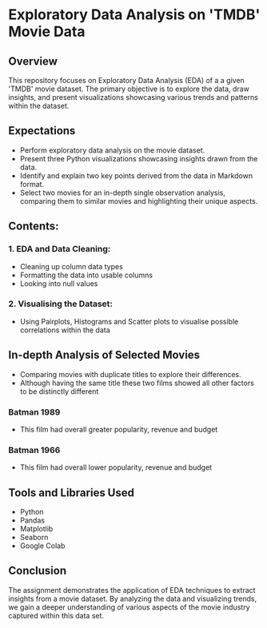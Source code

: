 # Exploratory Data Analysis on 'TMDB' Movie Data

## Overview
This repository focuses on Exploratory Data Analysis (EDA) of a a given 'TMDB' movie dataset. The primary objective is to explore the data, draw insights, and present visualizations showcasing various trends and patterns within the dataset.

## Expectations
- Perform exploratory data analysis on the movie dataset.
- Present three Python visualizations showcasing insights drawn from the data.
- Identify and explain two key points derived from the data in Markdown format.
- Select two movies for an in-depth single observation analysis, comparing them to similar movies and highlighting their unique aspects.

## Contents:
### 1. EDA and Data Cleaning: 
   - Cleaning up column data types
   - Formatting the data into usable columns
   - Looking into null values

### 2. Visualising the Dataset: 
   - Using Pairplots, Histograms and Scatter plots to visualise possible correlations within the data

## In-depth Analysis of Selected Movies
- Comparing movies with duplicate titles to explore their differences.
- Although having the same title these two films showed all other factors to be distinctly different
### Batman 1989
- This film had overall greater popularity, revenue and budget

### Batman 1966
- This film had overall lower popularity, revenue and budget

## Tools and Libraries Used
- Python
- Pandas
- Matplotlib
- Seaborn
- Google Colab

## Conclusion
The assignment demonstrates the application of EDA techniques to extract insights from a movie dataset. By analyzing the data and visualizing trends, we gain a deeper understanding of various aspects of the movie industry captured within this data set.
